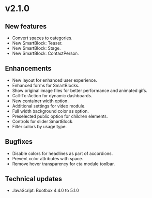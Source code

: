 # v2.1.0

## New features

* Convert spaces to categories.
* New SmartBlock: Teaser.
* New SmartBlock: Stage.
* New SmartBlock: ContactPerson.


## Enhancements

* New layout for enhanced user experience.
* Enhanced forms for SmartBlocks.
* Show original image files for better performance and animated gifs.
* Call-To-Action for dynamic dashboards.
* New container width option.
* Additional settings for video module.
* Full width background color as option.
* Preselected public option for children elements.
* Controls for slider SmartBlock.
* Filter colors by usage type.

## Bugfixes

* Disable colors for headlines as part of accordions.
* Prevent color attributes with space.
* Remove hover transparency for cta module toolbar.

## Technical updates

* JavaScript: Bootbox 4.4.0 to 5.1.0